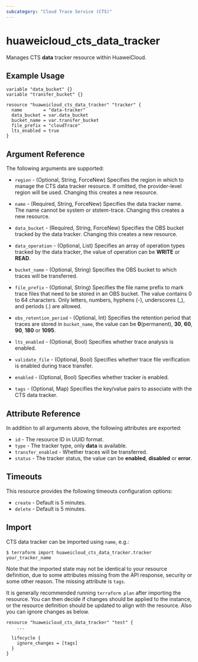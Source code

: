 ```yaml
---
subcategory: "Cloud Trace Service (CTS)"
---
```


# huaweicloud_cts_data_tracker

Manages CTS **data** tracker resource within HuaweiCloud.

## Example Usage

```hcl
variable "data_bucket" {}
variable "transfer_bucket" {}

resource "huaweicloud_cts_data_tracker" "tracker" {
  name        = "data-tracker"
  data_bucket = var.data_bucket
  bucket_name = var.transfer_bucket
  file_prefix = "cloudTrace"
  lts_enabled = true
}
```

## Argument Reference

The following arguments are supported:

* `region` - (Optional, String, ForceNew) Specifies the region in which to manage the CTS data tracker resource.
  If omitted, the provider-level region will be used. Changing this creates a new resource.

* `name` - (Required, String, ForceNew) Specifies the data tracker name. The name cannot be system or ststem-trace.
  Changing this creates a new resource.

* `data_bucket` - (Required, String, ForceNew) Specifies the OBS bucket tracked by the data tracker.
  Changing this creates a new resource.

* `data_operation` - (Optional, List) Specifies an array of operation types tracked by the data tracker,
  the value of operation can be **WRITE** or **READ**.

* `bucket_name` - (Optional, String) Specifies the OBS bucket to which traces will be transferred.

* `file_prefix` - (Optional, String) Specifies the file name prefix to mark trace files that need to be stored
  in an OBS bucket. The value contains 0 to 64 characters. Only letters, numbers, hyphens (-), underscores (_),
  and periods (.) are allowed.

* `obs_retention_period` - (Optional, Int) Specifies the retention period that traces are stored in `bucket_name`,
  the value can be **0**(permanent), **30**, **60**, **90**, **180** or **1095**.

* `lts_enabled` - (Optional, Bool) Specifies whether trace analysis is enabled.

* `validate_file` - (Optional, Bool) Specifies whether trace file verification is enabled during trace transfer.

* `enabled` - (Optional, Bool) Specifies whether tracker is enabled.

* `tags` - (Optional, Map) Specifies the key/value pairs to associate with the CTS data tracker.

## Attribute Reference

In addition to all arguments above, the following attributes are exported:

* `id` - The resource ID in UUID format.
* `type` - The tracker type, only **data** is available.
* `transfer_enabled` - Whether traces will be transferred.
* `status` - The tracker status, the value can be **enabled**, **disabled** or **error**.

## Timeouts

This resource provides the following timeouts configuration options:

* `create` - Default is 5 minutes.
* `delete` - Default is 5 minutes.

## Import

CTS data tracker can be imported using `name`, e.g.:

```
$ terraform import huaweicloud_cts_data_tracker.tracker your_tracker_name
```

Note that the imported state may not be identical to your resource definition, due to some attributes missing from the
API response, security or some other reason. The missing attribute is `tags`.

It is generally recommended running `terraform plan` after importing the resource.
You can then decide if changes should be applied to the instance, or the resource definition should be updated to
align with the resource. Also you can ignore changes as below.

```hcl
resource "huaweicloud_cts_data_tracker" "test" {
    ...

  lifecycle {
    ignore_changes = [tags]
  }
}
```
